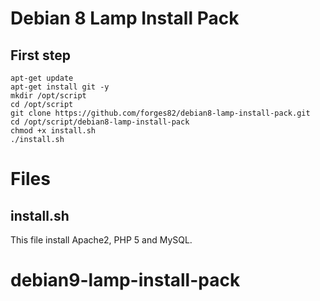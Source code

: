 # Debian 8 Lamp Install Pack

## First step

```
apt-get update
apt-get install git -y
mkdir /opt/script
cd /opt/script
git clone https://github.com/forges82/debian8-lamp-install-pack.git
cd /opt/script/debian8-lamp-install-pack
chmod +x install.sh
./install.sh
```
# Files

## install.sh

This file install Apache2, PHP 5 and MySQL.
# debian9-lamp-install-pack
